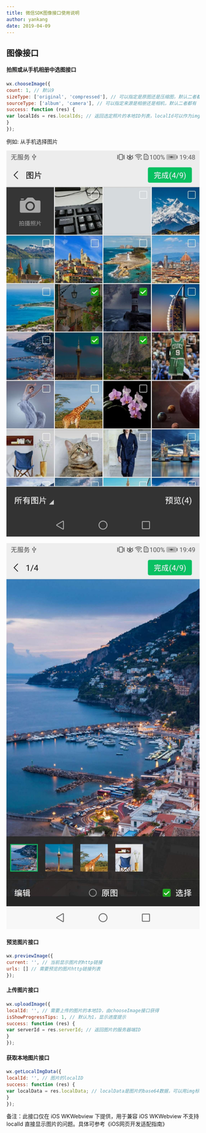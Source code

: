 ```yaml
---
title: 微信SDK图像接口使用说明
author: yankang
date: 2019-04-09
---
```


## 图像接口

#### 拍照或从手机相册中选图接口
```js
wx.chooseImage({
count: 1, // 默认9
sizeType: ['original', 'compressed'], // 可以指定是原图还是压缩图，默认二者都有
sourceType: ['album', 'camera'], // 可以指定来源是相册还是相机，默认二者都有
success: function (res) {
var localIds = res.localIds; // 返回选定照片的本地ID列表，localId可以作为img标签的src属性显示图片
}
}); 
```  
例如: 从手机选择图片

![相册](../assets/img/demo1.png)

![相册](../assets/img/demo2.png)

#### 预览图片接口
```js
wx.previewImage({
current: '', // 当前显示图片的http链接
urls: [] // 需要预览的图片http链接列表
});
```

#### 上传图片接口
```js
wx.uploadImage({
localId: '', // 需要上传的图片的本地ID，由chooseImage接口获得
isShowProgressTips: 1, // 默认为1，显示进度提示
success: function (res) {
var serverId = res.serverId; // 返回图片的服务器端ID
}
});
```

#### 获取本地图片接口
```js
wx.getLocalImgData({
localId: '', // 图片的localID
success: function (res) {
var localData = res.localData; // localData是图片的base64数据，可以用img标签显示
}
});
```
备注：此接口仅在 iOS WKWebview 下提供，用于兼容 iOS WKWebview 不支持 localId 直接显示图片的问题。具体可参考《iOS网页开发适配指南》